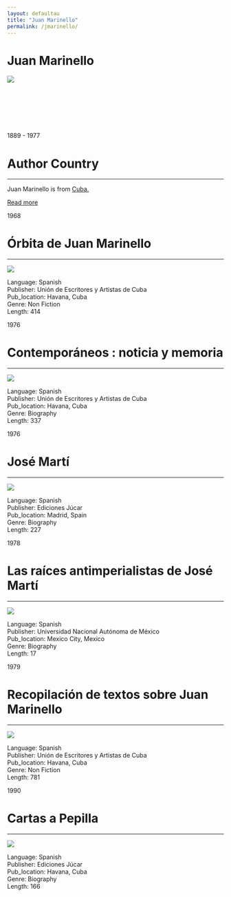 ```yaml
---
layout: defaultau
title: "Juan Marinello"
permalink: /jmarinello/
---
```

<!-- partial:index.partial.html -->
<div class="content">
    <h1>Juan Marinello</h1>
    <div class="quote">
        <div><img src="https://upload.wikimedia.org/wikipedia/commons/a/a5/Juan_Marinello_Vidaurreta.jpg" class="logo"></div>
    </div>
    <div class="timeline">
        <div style="padding-bottom:100px;"></div>
        <div class="block">
            <div class="date right"><p class="right">1889 - 1977</p></div>
            <div class="dot"></div>
            <div class="left first">
            <div class="author_country">
                <h1>Author Country</h1><hr>
          <div class="aclocation">   <p>Juan Marinello is from <a href="{{ site.baseurl }}/14"> Cuba.</a></p></div>
                <div class="acreadmore"><a href="https://es.wikipedia.org/wiki/Juan_Marinello_Vidaurreta" target="_blank">Read more</a></div>
            </div>
            </div>
        </div>
        <div class="block">
            <div class="date left"><p class="left">1968</p></div>
            <div class="dot"></div>
            <div class="right">
                <h1>Órbita de Juan Marinello</h1><hr>
                <p><img src="https://www.biografiasyvidas.com/biografia/m/fotos/marinello.jpg"></p>
                <p>
                Language: Spanish<br/>
                Publisher: Unión de Escritores y Artistas de Cuba<br/>
                Pub_location: Havana, Cuba<br/>
                Genre: Non Fiction<br/>
                Length: 414</p>
            </div>
        </div>
        <div class="block">
            <div class="date right"><p class="right">1976</p></div>
            <div class="dot"></div>
            <div class="left hide">
                <h1>Contemporáneos : noticia y memoria</h1><hr>
                <p><img src="https://1.bp.blogspot.com/-fB62ShX43hs/V_L19b5rzAI/AAAAAAAAApI/19MWnV8t3TM4InRoF9PXGeUxnDv-K4H3wCLcB/s1600/MARINELLO-1.jpg"></p>
                <p>
                Language: Spanish<br/>
                Publisher: Unión de Escritores y Artistas de Cuba<br/>
                Pub_location: Havana, Cuba<br/>
                Genre: Biography<br/>
                Length: 337</p>
            </div>
        </div>
        <div class="block">
            <div class="date left"><p class="left">1976</p></div>
            <div class="dot"></div>
            <div class="right hide">
                <h1>José Martí</h1><hr>
                <p><img src="https://upload.wikimedia.org/wikipedia/commons/a/a5/Juan_Marinello_Vidaurreta.jpg"></p>
                <p>Language: Spanish<br/>
                Publisher: Ediciones Júcar<br/>
                Pub_location: Madrid, Spain<br/>
                Genre: Biography<br/>
                Length: 227</p>
            </div>
        </div>
        <div class="block">
            <div class="date right"><p class="right">1978</p></div>
            <div class="dot"></div>
            <div class="left hide">
                <h1>Las raíces antimperialistas de José Martí</h1><hr>
                <p><img src="https://www.prensa-latina.cu/wp-content/uploads/2022/11/Juan-Marinello.jpg"></p>
                <p>Language: Spanish<br/>
                Publisher: Universidad Nacional Autónoma de México<br/>
                Pub_location: Mexico City, Mexico<br/>
                Genre: Biography<br/>
                Length: 17</p>
            </div>
        </div>
        <div class="block">
            <div class="date left"><p class="left">1979</p></div>
            <div class="dot"></div>
            <div class="right hide">
                <h1>Recopilación de textos sobre Juan Marinello</h1><hr>
                <p><img src="https://images-na.ssl-images-amazon.com/images/I/51BOXJjdlVL._SR600%2C315_PIWhiteStrip%2CBottomLeft%2C0%2C35_SCLZZZZZZZ_FMpng_BG255%2C255%2C255.jpg"></p>
                <p>Language: Spanish<br/>
                Publisher: Unión de Escritores y Artistas de Cuba<br/>
                Pub_location: Havana, Cuba<br/>
                Genre: Non Fiction<br/>
                Length: 781</p>
            </div>
        </div>
        <div class="block">
            <div class="date right"><p class="right">1990</p></div>
            <div class="dot"></div>
            <div class="left hide">
                <h1>Cartas a Pepilla</h1><hr>
                <p><img src="https://cubaposible.com/wp-content/uploads/2017/09/marinello15.jpg"></p>
                <p>Language: Spanish<br/>
                Publisher: Ediciones Júcar<br/>
                Pub_location: Havana, Cuba<br/>
                Genre: Biography<br/>
                Length: 166</p>
            </div>
        </div>
</div>
  <!-- partial -->
<script src='https://cdnjs.cloudflare.com/ajax/libs/jquery/3.1.1/jquery.min.js'></script><script  src="{{ site.baseurl }}/assets/js/authorscript.js"></script>